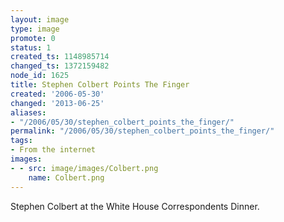 ```yaml
---
layout: image
type: image
promote: 0
status: 1
created_ts: 1148985714
changed_ts: 1372159482
node_id: 1625
title: Stephen Colbert Points The Finger
created: '2006-05-30'
changed: '2013-06-25'
aliases:
- "/2006/05/30/stephen_colbert_points_the_finger/"
permalink: "/2006/05/30/stephen_colbert_points_the_finger/"
tags:
- From the internet
images:
- - src: image/images/Colbert.png
    name: Colbert.png
---
```

Stephen Colbert at the White House Correspondents Dinner.
